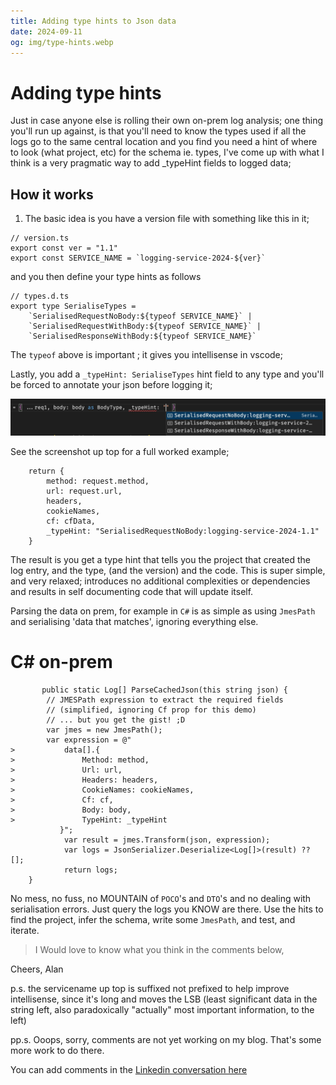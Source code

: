 ```yaml
---
title: Adding type hints to Json data
date: 2024-09-11
og: img/type-hints.webp
---
```


# Adding type hints

Just in case anyone else is rolling their own on-prem log analysis; one thing you'll run up against, is that you'll need to know the types used if all the logs go to the same central location and you find you need a hint of where to look (what project, etc) for the schema ie. types, I've come up with what I think is a very pragmatic way to add _typeHint fields to logged data; 

## **How it works**

1. The basic idea is you have a version file with something like this in it;

```ts.numbered
// version.ts
export const ver = "1.1"
export const SERVICE_NAME = `logging-service-2024-${ver}`
```

and you then define your type hints as follows

```ts.numbered
// types.d.ts
export type SerialiseTypes =
    `SerialisedRequestNoBody:${typeof SERVICE_NAME}` |
    `SerialisedRequestWithBody:${typeof SERVICE_NAME}` |
    `SerialisedResponseWithBody:${typeof SERVICE_NAME}`
```

The `typeof` above is important ; it gives you intellisense in vscode;

Lastly, you add a `_typeHint: SerialiseTypes` hint field to any type and you'll be forced to annotate your json before logging
 it; 
 
 ![Example intellisense you get](img/typehint-intellisense.webp)
 
 See the screenshot up top for a full worked example;

```ts.numbered
    return {
        method: request.method,
        url: request.url,
        headers,
        cookieNames,
        cf: cfData,
        _typeHint: "SerialisedRequestNoBody:logging-service-2024-1.1"
    }
```

The result is you get a type hint that tells you the project that created the log entry, and the type, (and the version) and the code. This is super simple, and very relaxed; introduces no additional complexities or dependencies and results in self documenting code that will update itself. 

Parsing the data on prem, for example in `C#` is as simple as using `JmesPath` and serialising 'data that matches', ignoring everything else. 

# C# on-prem
```cs.numbered
       public static Log[] ParseCachedJson(this string json) {
        // JMESPath expression to extract the required fields 
        // (simplified, ignoring Cf prop for this demo)
        // ... but you get the gist! ;D 
        var jmes = new JmesPath();
        var expression = @"
>           data[].{
>               Method: method,
>               Url: url,
>               Headers: headers,
>               CookieNames: cookieNames,
>               Cf: cf,
>               Body: body,
>               TypeHint: _typeHint
           }";
            var result = jmes.Transform(json, expression);
            var logs = JsonSerializer.Deserialize<Log[]>(result) ?? [];
            return logs;
    }
```

No mess, no fuss, no MOUNTAIN of `POCO`'s and `DTO`'s and no dealing with serialisation errors. Just query the logs you KNOW are there. Use the hits to find the project, infer the schema, write some `JmesPath`, and test, and iterate. 

> I Would love to know what you think in the comments below, 

Cheers, Alan

p.s. the servicename up top is suffixed not prefixed to help improve intellisense, since it's long and moves the LSB (least significant data in the string left, also paradoxically "actually" most important information, to the left)

pp.s. Ooops, sorry, comments are not yet working on my blog. That's some more work to do there.

You can add comments in the [Linkedin conversation here](https://www.linkedin.com/feed/update/urn:li:activity:7252375030951559168?commentUrn=urn%3Ali%3Acomment%3A%28activity%3A7252375030951559168%2C7252375713461288960%29&dashCommentUrn=urn%3Ali%3Afsd_comment%3A%287252375713461288960%2Curn%3Ali%3Aactivity%3A7252375030951559168%29)